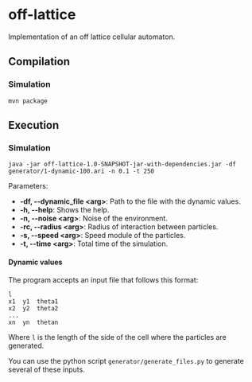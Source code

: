# off-lattice
Implementation of an off lattice cellular automaton.

## Compilation
### Simulation

```
mvn package
```

## Execution
### Simulation

```
java -jar off-lattice-1.0-SNAPSHOT-jar-with-dependencies.jar -df generator/1-dynamic-100.ari -n 0.1 -t 250 
```
Parameters:

* **-df, --dynamic_file &lt;arg>**: Path to the file with the dynamic values.
* **-h, --help**: Shows the help.
* **-n, --noise &lt;arg>**: Noise of the environment.
* **-rc, --radius &lt;arg>**: Radius of interaction between particles.
* **-s, --speed &lt;arg>**: Speed module of the particles.
* **-t, --time &lt;arg>**: Total time of the simulation.

#### Dynamic values
The program accepts an input file that follows this format:
```
l
x1  y1  theta1
x2  y2  theta2
...
xn  yn  thetan
```
Where `l` is the length of the side of the cell where the particles are generated.

You can use the python script `generator/generate_files.py` to generate 
several of these inputs.